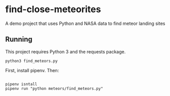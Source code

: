 # find-close-meteorites
A demo project that uses Python and NASA data to find meteor landing sites

## Running

This project requires Python 3 and the requests package.

`python3 find_meteors.py`

First, install pipenv. Then:

```

pipenv isntall
pipenv run "python meteors/find_meteors.py"

```
